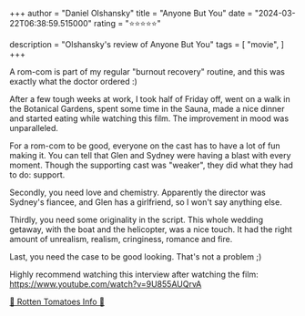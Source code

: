 +++
author = "Daniel Olshansky"
title = "Anyone But You"
date = "2024-03-22T06:38:59.515000"
rating = "⭐⭐⭐⭐⭐"

description = "Olshansky's review of Anyone But You"
tags = [
    "movie",
]
+++


A rom-com is part of my regular "burnout recovery" routine, and this was exactly what the doctor ordered :)

After a few tough weeks at work, I took half of Friday off, went on a walk in the Botanical Gardens, spent some time in the Sauna, made a nice dinner and started eating while watching this film. The improvement in mood was unparalleled.

For a rom-com to be good, everyone on the cast has to have a lot of fun making it. You can tell that Glen and Sydney were having a blast with every moment. Though the supporting cast was "weaker", they did what they had to do: support.

Secondly, you need love and chemistry. Apparently the director was Sydney's fiancee, and Glen has a girlfriend, so I won't say anything else.

Thirdly, you need some originality in the script. This whole wedding getaway, with the boat and the helicopter, was a nice touch. It had the right amount of unrealism, realism, cringiness, romance and fire.

Last, you need the case to be good looking. That's not a problem ;)

Highly recommend watching this interview after watching the film: https://www.youtube.com/watch?v=9U855AUQrvA

[🍅 Rotten Tomatoes Info 🍅](https://www.rottentomatoes.com/m/anyone_but_you_2023)
